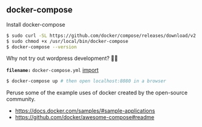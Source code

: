 ## docker-compose

Install docker-compose

```bash
$ sudo curl -SL https://github.com/docker/compose/releases/download/v2.17.3/docker-compose-linux-x86_64 -o /usr/local/bin/docker-compose
$ sudo chmod +x /usr/local/bin/docker-compose
$ docker-compose --version
```

Why not try out wordpress development? 🤷‍♂️

**`filename:`** `docker-compose.yml`
[import](./docker-compose.yml)

```bash
$ docker-compose up # then open localhost:8080 in a browser
```

Peruse some of the example uses of docker created by the open-source community.

- https://docs.docker.com/samples/#sample-applications
- https://github.com/docker/awesome-compose#readme
